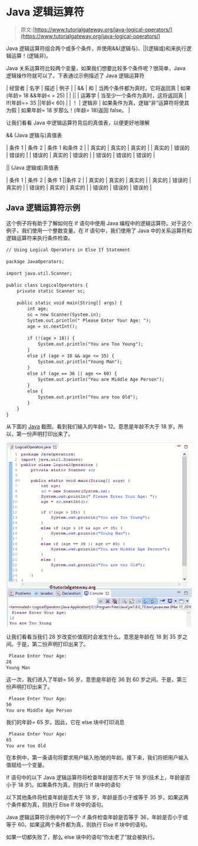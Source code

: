 # Java 逻辑运算符

> 原文:[https://www.tutorialgateway.org/java-logical-operators/](https://www.tutorialgateway.org/java-logical-operators/)

Java 逻辑运算符组合两个或多个条件，并使用&&(逻辑与)、||(逻辑或)和来执行逻辑运算！(逻辑非)。

Java 关系运算符比较两个变量，如果我们想要比较多个条件呢？很简单，Java 逻辑操作符就可以了。下表通过示例描述了 Java 逻辑运算符

| 经营者 | 名字 | 描述 | 例子 |
| && | 和 | 当两个条件都为真时，它将返回真 | 如果(年龄> 18 &&年龄< = 25) |
| &#124;&#124; | 运筹学 | 当至少一个条件为真时，这将返回真 | If(年龄== 35 &#124;&#124;年龄< 60) |
| ！ | 逻辑非 | 如果条件为真，逻辑“非”运算符将使其为假 | 如果年龄= 18 岁那么！(年龄= 18)返回 false。 |

让我们看看 Java 中逻辑运算符背后的真值表，以便更好地理解

&& (Java 逻辑与)真值表

| 条件 1 | 条件 2 | 条件 1 和条件 2 |
| 真实的 | 真实的 | 真实的 |
| 真实的 | 错误的 | 错误的 |
| 错误的 | 真实的 | 错误的 |
| 错误的 | 错误的 | 错误的 |

|| (Java 逻辑或)真值表

| 条件 1 | 条件 2 | 条件 1 &#124;&#124;条件 2 |
| 真实的 | 真实的 | 真实的 |
| 真实的 | 错误的 | 真实的 |
| 错误的 | 真实的 | 真实的 |
| 错误的 | 错误的 | 错误的 |

## Java 逻辑运算符示例

这个例子将有助于了解如何在 If 语句中使用 Java 编程中的逻辑运算符。对于这个例子，我们使用一个整数变量。在 If 语句中，我们使用了 Java 中的关系运算符和逻辑运算符来执行条件检查。

```
// Using Logical Operators in Else If Statement

package JavaOperators;

import java.util.Scanner;

public class LogicalOperators {
	private static Scanner sc;

	public static void main(String[] args) {
		int age;
		sc = new Scanner(System.in);
		System.out.println(" Please Enter Your Age: ");
		age = sc.nextInt();

		if (!(age > 18)) {
			System.out.println("You are Too Young");
		}
		else if (age > 18 && age <= 35) {
			System.out.println("Young Man");
		}
		else if (age == 36 || age <= 60) {
			System.out.println("You are Middle Age Person");
		}
		else {
			System.out.println("You are too Old");
		}
	}
}
```

从下面的 [Java](https://www.tutorialgateway.org/java-tutorial/) 截图，看到我们输入的年龄= 12。意思是年龄不大于 18 岁。所以，第一份声明打印出来了。

![Java Logical Operators 1](img/09047cb5a31d589409ddb31744d59165.png)

让我们看看当我们 28 岁改变价值观时会发生什么。意思是年龄在 18 到 35 岁之间。于是，第二份声明打印出来了。

```
 Please Enter Your Age: 
28
Young Man
```

这一次，我们进入了年龄= 56 岁。意思是年龄在 36 到 60 岁之间。于是，第三份声明打印出来了。

```
 Please Enter Your Age: 
56
You are Middle Age Person
```

我们的年龄= 65 岁。因此，它在 else 块中打印消息

```
 Please Enter Your Age: 
65
You are too Old
```

在本例中，第一条语句将要求用户输入他/她的年龄。接下来，我们将把用户输入值赋给一个变量。

If 语句中的以下 Java 逻辑运算符将检查年龄是否不大于 18 岁(技术上，年龄是否小于 18 岁)。如果条件为真，则执行 If 块中的语句

以下其他条件将检查年龄是否大于 18 岁，年龄是否小于或等于 35 岁。如果这两个条件都为真，则执行 Else If 块中的语句。

Java 逻辑运算符示例中的下一个 if 条件检查年龄是否等于 36，年龄是否小于或等于 60。如果这两个条件都为真，则执行 Else If 块中的语句。

如果一切都失败了，那么 else 块中的语句“你太老了”就会被执行。